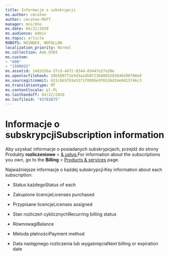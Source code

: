 ```yaml
---
title: Informacje o subskrypcji
ms.author: cmcatee
author: cmcatee-MSFT
manager: mnirkhe
ms.date: 04/21/2020
ms.audience: Admin
ms.topic: article
ROBOTS: NOINDEX, NOFOLLOW
localization_priority: Normal
ms.collection: Adm_O365
ms.custom:
- "490"
- "1500032"
ms.assetid: 14d2d36a-37cd-4d72-8344-85447e27a38e
ms.openlocfilehash: 20b5097f2e5d3aa3b8f23b8865203846d90f08e8
ms.sourcegitcommit: 631cbb5f03e5371f0995e976536d24e9d13746c3
ms.translationtype: MT
ms.contentlocale: pl-PL
ms.lasthandoff: 04/22/2020
ms.locfileid: "43763875"
---
```

# <a name="subscription-information"></a><span data-ttu-id="361f1-102">Informacje o subskrypcji</span><span class="sxs-lookup"><span data-stu-id="361f1-102">Subscription information</span></span>

<span data-ttu-id="361f1-103">Aby uzyskać informacje o posiadanych subskrypcjach, przejdź do strony Produkty **rozliczeniowe** \> [& usług.](https://go.microsoft.com/fwlink/p/?linkid=842054)</span><span class="sxs-lookup"><span data-stu-id="361f1-103">For information about the subscriptions you own, go to the **Billing** \> [Products & services](https://go.microsoft.com/fwlink/p/?linkid=842054) page.</span></span>
  
<span data-ttu-id="361f1-104">Najważniejsze informacje o każdej subskrypcji:</span><span class="sxs-lookup"><span data-stu-id="361f1-104">Key information about each subscription:</span></span>
  
- <span data-ttu-id="361f1-105">Status każdego</span><span class="sxs-lookup"><span data-stu-id="361f1-105">Status of each</span></span>

- <span data-ttu-id="361f1-106">Zakupione licencje</span><span class="sxs-lookup"><span data-stu-id="361f1-106">Licenses purchased</span></span>

- <span data-ttu-id="361f1-107">Przypisane licencje</span><span class="sxs-lookup"><span data-stu-id="361f1-107">Licenses assigned</span></span>

- <span data-ttu-id="361f1-108">Stan rozliczeń cyklicznych</span><span class="sxs-lookup"><span data-stu-id="361f1-108">Recurring billing status</span></span>

- <span data-ttu-id="361f1-109">Równowagi</span><span class="sxs-lookup"><span data-stu-id="361f1-109">Balance</span></span>

- <span data-ttu-id="361f1-110">Metoda płatności</span><span class="sxs-lookup"><span data-stu-id="361f1-110">Payment method</span></span>

- <span data-ttu-id="361f1-111">Data następnego rozliczenia lub wygaśnięcia</span><span class="sxs-lookup"><span data-stu-id="361f1-111">Next billing or expiration date</span></span>